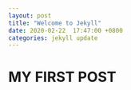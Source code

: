 ```yaml
---
layout: post
title: "Welcome to Jekyll"
date: 2020-02-22  17:47:00 +0800
categories: jekyll update
---
```


# MY FIRST POST


